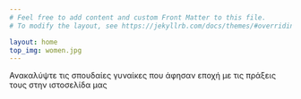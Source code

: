```yaml
---
# Feel free to add content and custom Front Matter to this file.
# To modify the layout, see https://jekyllrb.com/docs/themes/#overriding-theme-defaults

layout: home
top_img: women.jpg
---
```

Ανακαλύψτε τις σπουδαίες γυναίκες που άφησαν εποχή με τις πράξεις τους στην ιστοσελίδα μας
